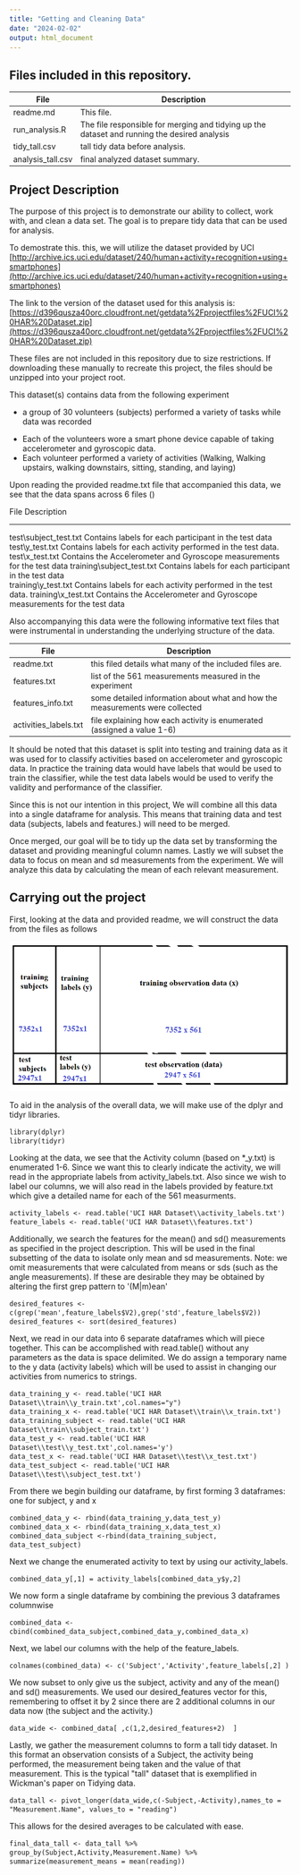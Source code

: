 ```yaml
---
title: "Getting and Cleaning Data"
date: "2024-02-02"
output: html_document
---
```



## Files included in this repository.

| File                 | Description                                                                                   |
|----------------------|-----------------------------------------------------------------------------------------------|
| readme.md            | This file.                                                                                    |   
| run_analysis.R       | The file responsible for merging and tidying up the dataset and running the desired analysis  |      
| tidy_tall.csv        | tall tidy data before analysis.                                                               |     
| analysis_tall.csv    | final analyzed dataset summary.                                                               |




## Project Description

The purpose of this project is to demonstrate our ability to collect, work with, and clean a data set. The goal is to prepare tidy data that can be used for analysis. 

To demostrate this. this, we will utilize the dataset provided by UCI [http://archive.ics.uci.edu/dataset/240/human+activity+recognition+using+smartphones](http://archive.ics.uci.edu/dataset/240/human+activity+recognition+using+smartphones) 

The link to the version of the dataset used for this analysis is:
[https://d396qusza40orc.cloudfront.net/getdata%2Fprojectfiles%2FUCI%20HAR%20Dataset.zip](https://d396qusza40orc.cloudfront.net/getdata%2Fprojectfiles%2FUCI%20HAR%20Dataset.zip)

These files are not included in this repository due to size restrictions. If downloading these manually to recreate this project, the files should be unzipped into your project root.

This dataset(s) contains data from the following experiment

*  a group of 30 volunteers (subjects) performed a variety of tasks while data was recorded
  + Each of the volunteers wore a smart phone device capable of taking accelerometer and gyroscopic data.
  + Each volunteer performed a variety of activities (Walking, Walking upstairs, walking downstairs, sitting, standing, and laying)
  
Upon reading the provided readme.txt file that accompanied this data, we see that the data spans across 6 files ()

File                             Description
----------------------------- --------------------------------------------------------
test\\subject_test.txt         Contains labels for each participant in the test data  
test\\y_test.txt               Contains labels for each activity performed in the test data.
test\\x_test.txt               Contains the Accelerometer and Gyroscope measurements for the test data
training\\subject_test.txt    Contains labels for each participant in the test data  
training\\y_test.txt             Contains labels for each activity performed in the test data.
training\\x_test.txt            Contains the Accelerometer and Gyroscope measurements for the test data


Also accompanying this data were the following informative text files that were instrumental in understanding the 
underlying structure of the data.




| File                          |  Description
|-------------------------------|-----------------------------------------------------------------------------------|
| readme.txt                    |  this filed details what many of the included files are.                          |
| features.txt                  |  list of the 561 measurements measured in the experiment                          |
| features_info.txt             |  some detailed information about what and how the measurements were collected     |
| activities_labels.txt         |  file explaining how each activity is enumerated (assigned a value 1-6)           |


It should be noted that this dataset is split into testing and training data as it was used for to classify
activities based on accelerometer and gyroscopic data.  In practice the training data would have labels that would be used
to train the classifier, while the test data labels would be used to verify the validity and performance of the classifier.

Since this is not our intention in this project, We will combine all this data into a single dataframe for analysis.  This means that training data and test data (subjects, labels and features.) will need to be merged.

Once merged, our goal will be to tidy up the data set by transforming the dataset and providing meaningful column names.  Lastly we will subset the data to focus on mean and sd measurements from the experiment.  We will analyze this data by calculating the mean of each relevant measurement.


## Carrying out the project


First, looking at the data and provided readme, we will construct the data from the files as follows

![](combined_data.png)


To aid in the analysis of the overall data, we will make use of the dplyr and tidyr libraries.  


```
library(dplyr)
library(tidyr)
```


Looking at the data, we see that the Activity column (based on *_y.txt) is enumerated 1-6.  Since we want this to clearly indicate the activity, we will read in the appropriate labels from activity_labels.txt.  Also since we wish to label our columns, we will also read in the labels provided by feature.txt which give a detailed name for each of the 561 measurments.
```
activity_labels <- read.table('UCI HAR Dataset\\activity_labels.txt')
feature_labels <- read.table('UCI HAR Dataset\\features.txt')
```

Additionally, we search the features for the mean() and sd() measurements as specified in the project description.  This will be used in the final subsetting of the data to isolate only mean and sd measurements.  Note: we omit measurements that were calculated from means or sds (such as the angle measurements).  If these are desirable they may be obtained by altering the first grep pattern to '(M|m)ean'   

```
desired_features <- c(grep('mean',feature_labels$V2),grep('std',feature_labels$V2))
desired_features <- sort(desired_features)
```

Next, we read in our data into 6 separate dataframes which will piece together.  This can be accomplished with read.table()
without any parameters as the data is space delimited.  We do assign a temporary name to the y data (activity labels) which will be used to assist in changing our activities from numerics to strings.
```
data_training_y <- read.table('UCI HAR Dataset\\train\\y_train.txt',col.names="y")
data_training_x <- read.table('UCI HAR Dataset\\train\\x_train.txt')
data_training_subject <- read.table('UCI HAR Dataset\\train\\subject_train.txt')
data_test_y <- read.table('UCI HAR Dataset\\test\\y_test.txt',col.names='y')
data_test_x <- read.table('UCI HAR Dataset\\test\\x_test.txt')
data_test_subject <- read.table('UCI HAR Dataset\\test\\subject_test.txt')
```

From there we begin building our dataframe, by first forming 3 dataframes:  one for subject, y and x 
```
combined_data_y <- rbind(data_training_y,data_test_y)
combined_data_x <- rbind(data_training_x,data_test_x)
combined_data_subject <-rbind(data_training_subject, data_test_subject)
```

Next we change the enumerated activity to text by using our activity_labels.

```
combined_data_y[,1] = activity_labels[combined_data_y$y,2]
```



We now form a single dataframe by combining the previous 3 dataframes columnwise
```
combined_data <- cbind(combined_data_subject,combined_data_y,combined_data_x)
```


Next, we label our columns with the help of the feature_labels. 

```
colnames(combined_data) <- c('Subject','Activity',feature_labels[,2] )
```


We now subset to only give us the subject, activity and any of the mean() and sd() measurements.  We used our
desired_features vector for this, remembering to offset it by 2 since there are 2 additional columns in our data now (the subject and the activity.)
```
data_wide <- combined_data[ ,c(1,2,desired_features+2)  ]
```

Lastly, we gather the measurement columns to form a tall tidy dataset.  In this format an observation consists of a Subject, the activity being performed, the measurement being taken and the value of that measurement.  This is the typical "tall" dataset that is exemplified in Wickman's paper on Tidying data.
```
data_tall <- pivot_longer(data_wide,c(-Subject,-Activity),names_to = "Measurement.Name", values_to = "reading")
```                          
                          
This allows for the desired averages to be calculated with ease.                          
```
final_data_tall <- data_tall %>% group_by(Subject,Activity,Measurement.Name) %>% summarize(measurement_means = mean(reading))
```


